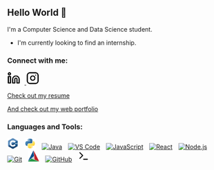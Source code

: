 ## Hello World 👋

I'm a Computer Science and Data Science student. 

- I'm currently looking to find an internship.

### Connect with me:

<p>
  <a href="https://linkedin.com/in/logcho04">
    <picture>
      <source srcset="./img/linkedin-dark.svg" media="(prefers-color-scheme: dark)">
      <img src="./img/linkedin-light.svg" alt="LinkedIn" width="30" style="margin-right: 10px;" />
    </picture>
  </a>
  <a href="https://www.instagram.com/lognchoi/">
    <picture>
      <source srcset="./img/instagram-dark.svg" media="(prefers-color-scheme: dark)">
      <img src="./img/instagram-light.svg" alt="Instagram" width="30" style="margin-right: 10px;" />
    </picture>
  </a>
</p>

[Check out my resume](./logan_s_choi_resume.pdf)  

[And check out my web portfolio](https://logcho.vercel.app/)

### Languages and Tools:

<p>
  <a href="[cpluspluswebsite]"><img src="https://raw.githubusercontent.com/github/explore/180320cffc25f4ed1bbdfd33d4db3a66eeeeb358/topics/cpp/cpp.png" alt="C++" width="26" style="margin-right: 10px;" /></a>
  <a href="[pythonwebsite]"><img src="https://raw.githubusercontent.com/github/explore/80688e429a7d4ef2fca1e82350fe8e3517d3494d/topics/python/python.png" alt="Python" width="26" style="margin-right: 10px;" /></a>
  <a href="[javawebsite]"><img src="https://cdn-icons-png.flaticon.com/512/226/226777.png" alt="Java" width="26" style="margin-right: 10px;" /></a>
  <a href="[vscode]"><img src="https://cdn.jsdelivr.net/gh/devicons/devicon/icons/vscode/vscode-original.svg" alt="VS Code" width="26" style="margin-right: 10px;" /></a>
  <a href="[jswebsite]"><img src="https://cdn.jsdelivr.net/gh/devicons/devicon/icons/javascript/javascript-original.svg" alt="JavaScript" width="26" style="margin-right: 10px;" /></a>
  <a href="[react]"><img src="https://cdn.jsdelivr.net/gh/devicons/devicon/icons/react/react-original.svg" alt="React" width="26" style="margin-right: 10px;" /></a>
  <a href="[node]"><img src="https://cdn.jsdelivr.net/gh/devicons/devicon/icons/nodejs/nodejs-original.svg" alt="Node.js" width="26" style="margin-right: 10px;" /></a>
  <a href="[gitwebsite]"><img src="https://cdn.jsdelivr.net/gh/devicons/devicon/icons/git/git-original.svg" alt="Git" width="26" style="margin-right: 10px;" /></a>
  <a href="[cmake]"><img src="./img/cmake.svg" alt="CMake" width="26" style="margin-right: 10px;" /></a>
  <a href="[github]"><img src="https://user-images.githubusercontent.com/3369400/139448065-39a229ba-4b06-434b-bc67-616e2ed80c8f.png" alt="GitHub" width="26" style="margin-right: 10px;" /></a>
  <a href="[terminal]">
    <picture>
      <source srcset="./img/terminal-dark.svg" media="(prefers-color-scheme: dark)">
      <img src="./img/terminal-light.svg" alt="Terminal" width="26" style="margin-right: 10px;" />
    </picture>
  </a>
</p>
